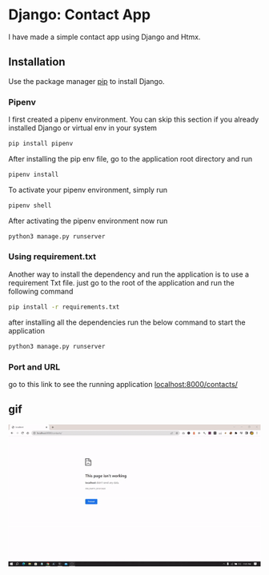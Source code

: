 # Django: Contact App

I have made a simple contact app using Django and Htmx. 

## Installation

Use the package manager [pip](https://pip.pypa.io/en/stable/) to install Django.

### Pipenv
I first created a pipenv environment. 
You can skip this section if you already installed Django or virtual env in your system
```bash
pip install pipenv
```
After installing the pip env file, go to the application root directory and run
```bash
pipenv install
```
To activate your pipenv environment, simply run 
```bash
pipenv shell
```
After activating the pipenv environment now run
```bash
python3 manage.py runserver
```
### Using requirement.txt

Another way to install the dependency and run the application is to use a requirement Txt file. just go to the root of the application and run the following command

```bash
pip install -r requirements.txt
```
after installing all the dependencies run the below command to start the application

```bash
python3 manage.py runserver
```
### Port and URL

go to this link to see the running application [localhost:8000/contacts/](http//:localhost:8000/contacts/)

## gif
![Django contact app Demo](/demo/demo.gif)
